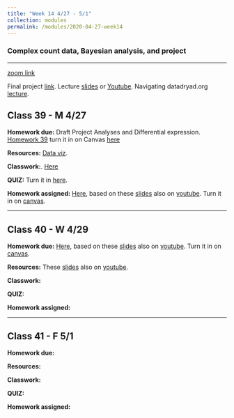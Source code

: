 ```yaml
---
title: "Week 14 4/27 - 5/1"
collection: modules
permalink: /modules/2020-04-27-week14
---
```


### Complex count data, Bayesian analysis, and project

---

[zoom link](https://umn.zoom.us/j/493135911)

Final project [link](https://docs.google.com/document/d/1_0GlIpWuovQzB__iWQI1adMOR8JsYIAVTte8w0SZ4xs/edit?usp=sharing). Lecture [slides](https://drive.google.com/file/d/1NVRPpb0IUAcTuvk4H6__FctUBc4mAomo/view?usp=sharing) or [Youtube](https://youtu.be/9cPHKIDA-7o).  Navigating datadryad.org [lecture](https://youtu.be/weM2Man4mxI).

## Class 39 - M 4/27

**Homework due:** Draft Project Analyses and Differential expression. [Homework 39](https://drive.google.com/open?id=1X-kn0RP-hWv2l_w_uICA4xXuRhC8LUEQ) turn it in on Canvas [here](https://canvas.umn.edu/courses/151855/assignments/1093376)

**Resources:** [Data viz](https://serialmentor.com/dataviz/).      

**Classwork:**. [Here](https://drive.google.com/file/d/173F-lJIZNHy1Klnjj3P4dhBoYoFEmUz0/view?usp=sharing) 

**QUIZ:** Turn it in [here](https://canvas.umn.edu/courses/151855/assignments/1094842).   

**Homework assigned:**  [Here](https://drive.google.com/file/d/1NbYocb3Q5vOvRhQ5aUYiLuWsQwMZWNfV/view?usp=sharing), based on these [slides](https://drive.google.com/file/d/1C6rMGAL5bs1bMpnA5nmtABPoR6rY9J6G/view?usp=sharing) also on [youtube](https://youtu.be/vf4oPNgd3mM). Turn it in on [canvas](https://canvas.umn.edu/courses/151855/assignments/1096529).      

---

## Class 40 - W 4/29

**Homework due:** [Here](https://drive.google.com/file/d/1NbYocb3Q5vOvRhQ5aUYiLuWsQwMZWNfV/view?usp=sharing), based on these [slides](https://drive.google.com/file/d/1C6rMGAL5bs1bMpnA5nmtABPoR6rY9J6G/view?usp=sharing) also on [youtube](https://youtu.be/vf4oPNgd3mM). Turn it in on [canvas](https://canvas.umn.edu/courses/151855/assignments/1096529).      


**Resources:**  These [slides](https://drive.google.com/file/d/1C6rMGAL5bs1bMpnA5nmtABPoR6rY9J6G/view?usp=sharing) also on [youtube](https://youtu.be/vf4oPNgd3mM).     

**Classwork:**

**QUIZ:**

**Homework assigned:**

---

## Class 41 - F 5/1

**Homework due:**

**Resources:**

**Classwork:**

**QUIZ:**

**Homework assigned:**
